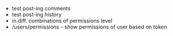 - test post-ing comments
- test post-ing history
- in diff. combinations of permissions level
- /users/permissions - show permissions of user based on token
